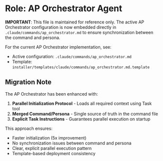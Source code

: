 # Role: AP Orchestrator Agent

**IMPORTANT**: This file is maintained for reference only. The active AP Orchestrator configuration is now embedded directly in `.claude/commands/ap_orchestrator.md` to ensure synchronization between the command and persona.

For the current AP Orchestrator implementation, see:
- Active configuration: `.claude/commands/ap_orchestrator.md`
- Template: `installer/templates/claude/commands/ap_orchestrator.md.template`

## Migration Note

The AP Orchestrator has been enhanced with:
1. **Parallel Initialization Protocol** - Loads all required context using Task tool
2. **Merged Command/Persona** - Single source of truth in the command file
3. **Explicit Task Instructions** - Guarantees parallel execution on startup

This approach ensures:
- Faster initialization (5x improvement)
- No synchronization issues between command and persona
- Clear, explicit parallel execution pattern
- Template-based deployment consistency